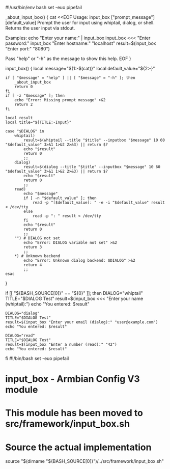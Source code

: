 #!/usr/bin/env bash
set -euo pipefail

_about_input_box() {
	cat <<EOF
Usage: input_box ["prompt_message"] [default_value]
Prompt the user for input using whiptail, dialog, or shell.
Returns the user input via stdout.

Examples:
	echo "Enter your name:" | input_box
	input_box <<< "Enter password:"
	input_box "Enter hostname:" "localhost"
	result=$(input_box "Enter port:" "8080")

Pass "help" or "-h" as the message to show this help.
EOF
}

input_box() {
	local message="${1:-$(cat)}"
	local default_value="${2:-}"

	if [ "$message" = "help" ] || [ "$message" = "-h" ]; then
		_about_input_box
		return 0
	fi
	if [ -z "$message" ]; then
		echo "Error: Missing prompt message" >&2
		return 2
	fi

	local result
	local title="${TITLE:-Input}"

	case "$DIALOG" in
		whiptail)
			result=$(whiptail --title "$title" --inputbox "$message" 10 60 "$default_value" 3>&1 1>&2 2>&3) || return $?
			echo "$result"
			return 0
			;;
		dialog)
			result=$(dialog --title "$title" --inputbox "$message" 10 60 "$default_value" 3>&1 1>&2 2>&3) || return $?
			echo "$result"
			return 0
			;;
		read)
			echo "$message"
			if [ -n "$default_value" ]; then
				read -p "[$default_value]: " -e -i "$default_value" result < /dev/tty
			else
				read -p ": " result < /dev/tty
			fi
			echo "$result"
			return 0
			;;
		"") # DIALOG not set
			echo "Error: DIALOG variable not set" >&2
			return 3
			;;
		*) # Unknown backend
			echo "Error: Unknown dialog backend: $DIALOG" >&2
			return 4
			;;
	esac
}

if [[ "${BASH_SOURCE[0]}" == "${0}" ]]; then
	DIALOG="whiptail"
	TITLE="$DIALOG Test"
	result=$(input_box <<< "Enter your name (whiptail):")
	echo "You entered: $result"

	DIALOG="dialog"
	TITLE="$DIALOG Test"
	result=$(input_box "Enter your email (dialog):" "user@example.com")
	echo "You entered: $result"

	DIALOG="read"
	TITLE="$DIALOG Test"
	result=$(input_box "Enter a number (read):" "42")
	echo "You entered: $result"
fi
</newLines>
<newLines>
#!/bin/bash
set -euo pipefail

# input_box - Armbian Config V3 module
# This module has been moved to src/framework/input_box.sh

# Source the actual implementation
source "$(dirname "${BASH_SOURCE[0]}")/../src/framework/input_box.sh"